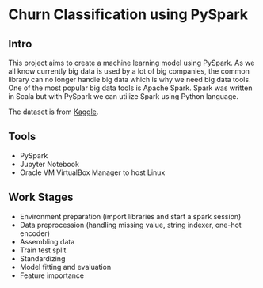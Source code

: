 # Churn Classification using PySpark

## Intro
This project aims to create a machine learning model using PySpark. As we all know currently big data is used by a lot of big companies, the common library can no longer handle big data which is why we need big data tools. One of the most popular big data tools is Apache Spark. Spark was written in Scala but with PySpark we can utilize Spark using Python language. 

The dataset is from [Kaggle](https://www.kaggle.com/datasets/parisanahmadi/bank-data-churn-classification).  

## Tools
- PySpark
- Jupyter Notebook
- Oracle VM VirtualBox Manager to host Linux

## Work Stages
- Environment preparation (import libraries and start a spark session)
- Data preprocession (handling missing value, string indexer, one-hot encoder)
- Assembling data
- Train test split
- Standardizing
- Model fitting and evaluation
- Feature importance
